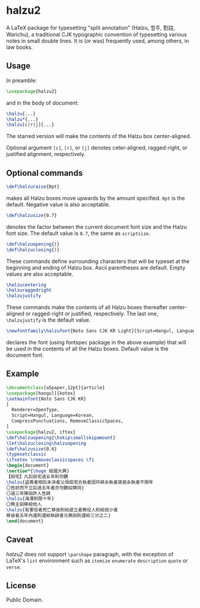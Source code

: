 
# halzu2

A LaTeX package for typesetting "split annotation" (Halzu, 할주, 割註, Warichu),
a traditional CJK typographic convention of typesetting various notes in small
double lines. It is (or was) frequently used, among others, in law books.

## Usage

In preamble:
```latex
\usepackage{halzu2}
```
and in the body of document:
```latex
\halzu{...}
\halzu*{...}
\halzu[c|r|j]{...}
```
The starred version will make the contents of the Halzu box center-aligned.

Optional argument `[c]`, `[r]`, or `[j]` denotes
ceter-aligned, ragged-right, or justified alignment, respectively.

## Optional commands

```latex
\def\halzuraise{0pt}
```
makes all Halzu boxes move upwards by the amount specified.
`0pt` is the default. Negative value is also acceptable.

```latex
\def\halzusize{0.7}
```
denotes the factor between the current document font size and the Halzu font size.
The default value is `0.7`, the same as `scriptsize`.

```latex
\def\halzuopening{(}
\def\halzuclosing{)}
```
These commands define surrounding characters that will be typeset at
the beginning and ending of Halzu box. Ascii parentheses are default.
Empty values are also acceptable.

```latex
\halzucentering
\halzuraggedright
\halzujustify
```
These commands make the contents of all Halzu boxes thereafter
center-aligned or ragged-right or justified, respectively.
The last one, `\halzujustify` is the default value.

```latex
\newfontfamily\halzufont{Noto Sans CJK KR Light}[Script=Hangul, Language=Korean]
```
declares the font (using fontspec package in the above example)
that will be used in the contents of all the Halzu boxes.
Default value is the document font.

## Example

```latex
\documentclass[a5paper,12pt]{article}
\usepackage[hangul]{kotex}
\setmainfont{Noto Sans CJK KR}
[
  Renderer=OpenType,
  Script=Hangul, Language=Korean,
  CompressPunctuations, RemoveClassicSpaces,
]
\usepackage{halzu2, iftex}
\def\halzuopening{\hskip\smallskipamount}
\let\halzuclosing\halzuopening
\def\halzusize{0.6}
\typesetclassic
\ifxetex \removeclassicspaces \fi
\begin{document}
\section*{\huge 經國大典}
【田宅】凡訟田宅過五年則勿聽
\halzu{盜賣者相訟未決者父母田宅合執者因幷耕永執者賃居永執者不限年
〇告狀而不立訟過五年者亦勿聽奴婢同}
〇過三年陳田許人告耕
\halzu{海澤則限十年}
〇無主田移給他人
\halzu{有軍役者死亡移徙則給遞立者無役人則給田少者
移徙者五年內還則還給執耕者元無田則還給三分之二}
\end{document}
```

## Caveat

*halzu2* does not support `\parshape` paragraph,
with the exception of LaTeX's `list` environment
such as `itemize` `enumerate` `description` `quote` or `verse`.

## License

Public Domain.

